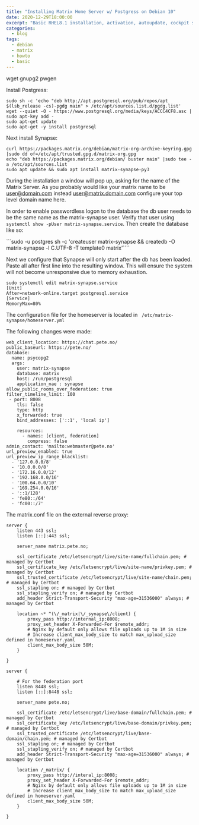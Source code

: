 ```yaml
---
title: "Installing Matrix Home Server w/ Postgress on Debian 10"
date: 2020-12-29T18:00:00
excerpt: "Basic RHEL8.1 installation, activation, autoupdate, cockpit setup"
categories:
  - blog
tags:
  - debian
  - matrix
  - howto
  - basic
---
```


wget gnupg2 pwgen

Install Postgress: 
```
sudo sh -c 'echo "deb http://apt.postgresql.org/pub/repos/apt $(lsb_release -cs)-pgdg main" > /etc/apt/sources.list.d/pgdg.list'
wget --quiet -O - https://www.postgresql.org/media/keys/ACCC4CF8.asc | sudo apt-key add -
sudo apt-get update
sudo apt-get -y install postgresql
```

Next install Synapse:
```
curl https://packages.matrix.org/debian/matrix-org-archive-keyring.gpg |sudo dd of=/etc/apt/trusted.gpg.d/matrix-org.gpg
echo "deb https://packages.matrix.org/debian/ buster main" |sudo tee -a /etc/apt/sources.list
sudo apt update && sudo apt install matrix-synapse-py3
```

During the installation a window will pop up, asking for the name of the Matrix Server. As you probably would like your matrix name to be user@domain.com instead user@matrix.domain.com configure your top level domain name here. 

In order to enable passwordless logon to the database the db user needs to be the same name as the matrix-synapse user. Verify that user using ```systemctl show -pUser matrix-synapse.service```. Then create the database like so:

```sudo -u postgres sh -c 'createuser matrix-synapse && createdb -O matrix-synapse -l C.UTF-8 -T template0 matrix'````

Next we configure that Synapse will only start after the db has been loaded. Paste all after first line into the resulting window. This will ensure the system will not become unresponsive due to memory exhaustion. 
```
sudo systemctl edit matrix-synapse.service
[Unit]
After=network-online.target postgresql.service
[Service]
MemoryMax=80%
```

The configuration file for the homeserver is located in ``` /etc/matrix-synapse/homeserver.yml```

The following changes were made: 
```
web_client_location: https://chat.pete.no/
public_baseurl: https://pete.no/
database:
  name: psycopg2
  args:
    user: matrix-synapse
    database: matrix
    host: /run/postgresql
    application_nae : synapse
allow_public_rooms_over_federation: true
filter_timeline_limit: 100
 - port: 8008
    tls: false
    type: http
    x_forwarded: true
    bind_addresses: ['::1', 'local ip']

    resources:
      - names: [client, federation]
        compress: false
admin_contact: 'mailto:webmaster@pete.no'
url_preview_enabled: true
url_preview_ip_range_blacklist:
  - '127.0.0.0/8'
  - '10.0.0.0/8'
  - '172.16.0.0/12'
  - '192.168.0.0/16'
  - '100.64.0.0/10'
  - '169.254.0.0/16'
  - '::1/128'
  - 'fe80::/64'
  - 'fc00::/7'

```

The matrix.conf file on the external reverse proxy: 
```
server {
    listen 443 ssl;
    listen [::]:443 ssl;

    server_name matrix.pete.no;

    ssl_certificate /etc/letsencrypt/live/site-name/fullchain.pem; # managed by Certbot
    ssl_certificate_key /etc/letsencrypt/live/site-name/privkey.pem; # managed by Certbot
    ssl_trusted_certificate /etc/letsencrypt/live/site-name/chain.pem; # managed by Certbot
    ssl_stapling on; # managed by Certbot
    ssl_stapling_verify on; # managed by Certbot
    add_header Strict-Transport-Security "max-age=31536000" always; # managed by Certbot

    location ~* ^(\/_matrix|\/_synapse\/client) {
        proxy_pass http://internal_ip:8008;
        proxy_set_header X-Forwarded-For $remote_addr;
        # Nginx by default only allows file uploads up to 1M in size
        # Increase client_max_body_size to match max_upload_size defined in homeserver.yaml
        client_max_body_size 50M;
    }

}

server {

    # For the federation port
    listen 8448 ssl;
    listen [::]:8448 ssl;

    server_name pete.no;

    ssl_certificate /etc/letsencrypt/live/base-domain/fullchain.pem; # managed by Certbot
    ssl_certificate_key /etc/letsencrypt/live/base-domain/privkey.pem; # managed by Certbot
    ssl_trusted_certificate /etc/letsencrypt/live/base-domain/chain.pem; # managed by Certbot
    ssl_stapling on; # managed by Certbot
    ssl_stapling_verify on; # managed by Certbot
    add_header Strict-Transport-Security "max-age=31536000" always; # managed by Certbot

    location /_matrix/ {
        proxy_pass http://interal_ip:8008;
        proxy_set_header X-Forwarded-For $remote_addr;
        # Nginx by default only allows file uploads up to 1M in size
        # Increase client_max_body_size to match max_upload_size defined in homeserver.yaml
        client_max_body_size 50M;
    }

}
```
